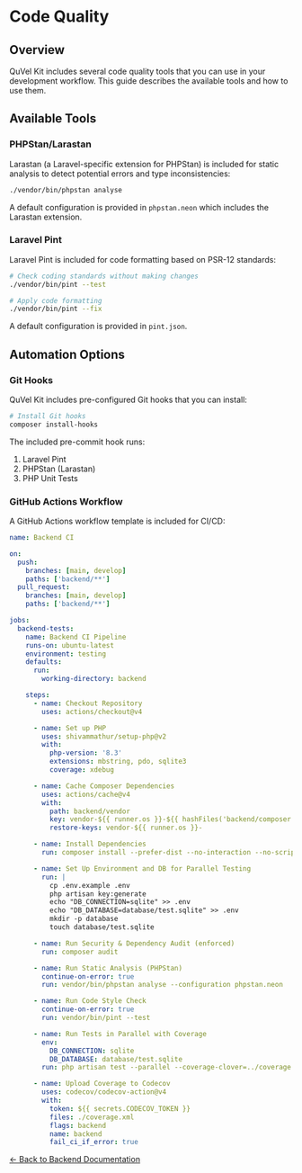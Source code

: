 # Code Quality

## Overview

QuVel Kit includes several code quality tools that you can use in your development workflow. This guide describes the available tools and how to use them.

## Available Tools

### PHPStan/Larastan

Larastan (a Laravel-specific extension for PHPStan) is included for static analysis to detect potential errors and type inconsistencies:

```bash
./vendor/bin/phpstan analyse
```

A default configuration is provided in `phpstan.neon` which includes the Larastan extension.

### Laravel Pint

Laravel Pint is included for code formatting based on PSR-12 standards:

```bash
# Check coding standards without making changes
./vendor/bin/pint --test

# Apply code formatting
./vendor/bin/pint --fix
```

A default configuration is provided in `pint.json`.

## Automation Options

### Git Hooks

QuVel Kit includes pre-configured Git hooks that you can install:

```bash
# Install Git hooks
composer install-hooks
```

The included pre-commit hook runs:

1. Laravel Pint
2. PHPStan (Larastan)
3. PHP Unit Tests

### GitHub Actions Workflow

A GitHub Actions workflow template is included for CI/CD:

```yaml
name: Backend CI

on:
  push:
    branches: [main, develop]
    paths: ['backend/**']
  pull_request:
    branches: [main, develop]
    paths: ['backend/**']

jobs:
  backend-tests:
    name: Backend CI Pipeline
    runs-on: ubuntu-latest
    environment: testing
    defaults:
      run:
        working-directory: backend

    steps:
      - name: Checkout Repository
        uses: actions/checkout@v4

      - name: Set up PHP
        uses: shivammathur/setup-php@v2
        with:
          php-version: '8.3'
          extensions: mbstring, pdo, sqlite3
          coverage: xdebug

      - name: Cache Composer Dependencies
        uses: actions/cache@v4
        with:
          path: backend/vendor
          key: vendor-${{ runner.os }}-${{ hashFiles('backend/composer.lock') }}
          restore-keys: vendor-${{ runner.os }}-

      - name: Install Dependencies
        run: composer install --prefer-dist --no-interaction --no-scripts

      - name: Set Up Environment and DB for Parallel Testing
        run: |
          cp .env.example .env
          php artisan key:generate
          echo "DB_CONNECTION=sqlite" >> .env
          echo "DB_DATABASE=database/test.sqlite" >> .env
          mkdir -p database
          touch database/test.sqlite

      - name: Run Security & Dependency Audit (enforced)
        run: composer audit

      - name: Run Static Analysis (PHPStan)
        continue-on-error: true
        run: vendor/bin/phpstan analyse --configuration phpstan.neon

      - name: Run Code Style Check
        continue-on-error: true
        run: vendor/bin/pint --test

      - name: Run Tests in Parallel with Coverage
        env:
          DB_CONNECTION: sqlite
          DB_DATABASE: database/test.sqlite
        run: php artisan test --parallel --coverage-clover=../coverage.xml --testdox

      - name: Upload Coverage to Codecov
        uses: codecov/codecov-action@v4
        with:
          token: ${{ secrets.CODECOV_TOKEN }}
          files: ./coverage.xml
          flags: backend
          name: backend
          fail_ci_if_error: true
```

[← Back to Backend Documentation](./README.md)
